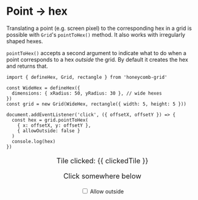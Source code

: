 # Point → hex

<!-- todo: link "irregularly shaped hexes" to page about hex dimensions -->

Translating a point (e.g. screen pixel) to the corresponding hex in a grid is possible with `Grid`'s `pointToHex()` method. It also works with irregularly shaped hexes.

`pointToHex()` accepts a second argument to indicate what to do when a point corresponds to a hex *outside* the grid. By default it creates the hex and returns that.

```typescript{9-12}
import { defineHex, Grid, rectangle } from 'honeycomb-grid'

const WideHex = defineHex({
  dimensions: { xRadius: 50, yRadius: 30 }, // wide hexes
})
const grid = new Grid(WideHex, rectangle({ width: 5, height: 5 }))

document.addEventListener('click', ({ offsetX, offsetY }) => {
  const hex = grid.pointToHex(
    { x: offsetX, y: offsetY },
    { allowOutside: false }
  )
  console.log(hex)
})
```

<p v-if="clickedTile" class="output">Tile clicked: {{ clickedTile }}</p>
<p v-else class="output">Click somewhere below</p>
<TileGrid :grid="grid" @click="updateClickedTile" class="grid" />
<div class="controls">
  <label>
    <input type="checkbox" v-model="allowOutside">
    Allow outside
  </label>
</div>

<script setup lang="ts">
import { defineHex, Grid, rectangle } from '../../src';
import TileGrid from '../components/tile-grid/TileGrid.vue';
import { ref } from 'vue';

const Hex = defineHex({ dimensions: { xRadius: 50, yRadius: 30 } })
const grid = new Grid(Hex, rectangle({ width: 5, height: 5 }))

const clickedTile = ref()
const allowOutside = ref(false)

const updateClickedTile = ({ offsetX, offsetY }: MouseEvent) => {
  // correct for translation of TileGrid
  const hex = grid.pointToHex(
    {
      x: offsetX - Hex.prototype.width / 2,
      y: offsetY - Hex.prototype.height / 2
    },
    { allowOutside: allowOutside.value }
  )
  clickedTile.value = hex ? hex.toString() : 'outside'
}
</script>

<style scoped>
.grid {
  background-color: var(--vp-c-text-light-3);
  margin: 2rem auto;
}

.controls {
  text-align: center;
}

.output {
  font-size: 1.3em;
  margin: 1em 0;
  text-align: center;
}
</style>
